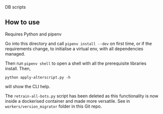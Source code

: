 DB scripts

## How to use
Requires Python and pipenv

Go into this directory and call `pipenv install --dev` on first time, or if the requirements change, to initialise a virtual env, with all dependencies managed.

Then run `pipenv shell` to open a shell with all the prerequisite libraries install. Then,

`python apply-alterscript.py -h`

will show the CLI help.

The `retrain-all-bots.py` script has been deleted as this functionality is now inside a dockerised container and made more versatile. See in `workers/version_migrator` folder in this Git repo.
